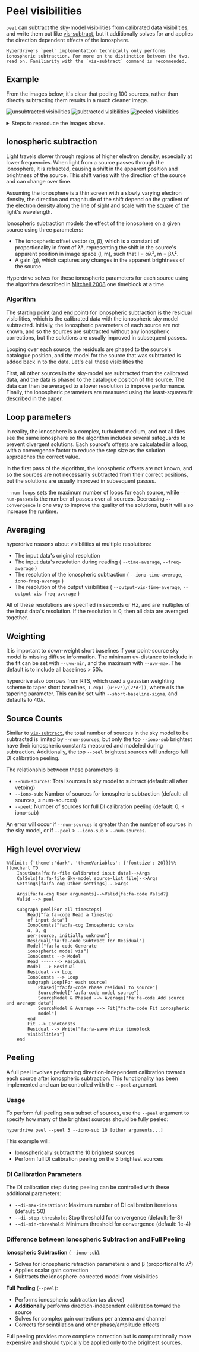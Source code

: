 # Peel visibilities

`peel` can subtract the sky-model visibilities from calibrated data visibilities, and write them out like [vis-subtract](../vis_subtract/intro.md), but it additionally solves for and applies the direction dependent effects of the ionosphere.

~~~admonish warning title="Work in progress"
Hyperdrive's `peel` implementation technically only performs ionospheric subtraction. For more on the distinction between the two, read on. Familiarity with the `vis-subtract` command is recommended.
~~~

## Example

From the images below, it's clear that peeling 100 sources, rather than directly subtracting them
results in a much cleaner image.

![unsubtracted visibilities](unsubtracted.png)
![subtracted visibilities](subtracted.png)
![peeled visibilities](peeled.png)

<details>
<summary>Steps to reproduce the images above.</summary>

The images above were generated using mwa-demo with the following `demo/00_env.sh`

```bash
export obsid=1321103688

# preprocessing
export freqres_khz=40
export timeres_s=2
# calibration: only use the 11th timestep from the raw files
export apply_args="--timesteps 10"
export dical_name="_t10"

# peeling
export num_sources=100
export iono_sources=100
export num_passes=1
export num_loops=1
export freq_average=80kHz
export time_average=8s
export iono_freq_average=1280kHz
export iono_time_average=8s
export uvw_min=50lambda
export uvw_max=300lambda
export short_baseline_sigma=40
export convergence=0.9

# imaging
export briggs=0.5
export size=8000
export scale=0.0035502
export niter=10000000
export nmiter=5
export wsclean_args="-multiscale-gain 0.15 -join-channels -channels-out 4 -save-source-list -fit-spectral-pol 2"

# generate the peeled visibilities
demo/09_peel.sh

# generate the subtracted visibilities
export iono_sources=0
export peel_prefix="sub_"
demo/09_peel.sh

# image everything
demo/07_img.sh
```

</details>

## Ionospheric subtraction

Light travels slower through regions of higher electron density, especially at lower frequencies. When light from a source passes through the ionosphere, it is refracted, causing a shift in the apparent position and brightness of the source. This shift varies with the direction of the source and can change over time.

Assuming the ionosphere is a thin screen with a slowly varying electron density, the direction and magnitude of the shift depend on the gradient of the electron density along the line of sight and scale with the square of the light's wavelength.

Ionospheric subtraction models the effect of the ionosphere on a given source using three parameters:

- The ionospheric offset vector (α, β), which is a constant of proportionality in front of λ², representing the shift in the source's apparent position in image space (l, m), such that l = αλ², m = βλ².
- A gain (g), which captures any changes in the apparent brightness of the source.

Hyperdrive solves for these ionospheric parameters for each source using the algorithm described in [Mitchell 2008](https://ieeexplore.ieee.org/document/4703504) one timeblock at a time.

### Algorithm

The starting point (and end point) for ionospheric subtraction is the residual visibilities, which is the calibrated data with the ionospheric sky model subtracted. Initially, the ionospheric parameters of each source are not known, and so the sources are subtracted without any ionospheric corrections, but the solutions are usually improved in subsequent passes.

Looping over each source, the residuals are phased to the source's catalogue position, and the model for the source that was subtracted is added back in to the data. Let's call these visibilities the

First, all other sources in the sky-model are subtracted from the calibrated data, and the data is phased to the catalogue position of the source. The data can then be averaged to a lower resolution to improve performance. Finally, the ionospheric parameters are measured using the least-squares fit described in the paper.

## Loop parameters

In reality, the ionosphere is a complex, turbulent medium, and not all tiles see the same ionosphere so the algorithm includes several safeguards to prevent divergent solutions. Each source's offsets are calculated in a loop, with a convergence factor to reduce the step size as the solution approaches the correct value.

In the first pass of the algorithm, the ionospheric offsets are not known, and so the sources are not necessarily subtracted from their correct positions, but the solutions are usually improved in subsequent passes.

`--num-loops` sets the maximum number of loops for each source, while `--num-passes` is the number of passes over all sources. Decreasing `--convergence` is one way to improve the quality of the solutions, but it will also increase the runtime.

## Averaging

hyperdrive reasons about visibilities at multiple resolutions:

- The input data's original resolution
- The input data's resolution during reading ( `--time-average`, `--freq-average` )
- The resolution of the ionospheric subtraction ( `--iono-time-average`, `--iono-freq-average` )
- The resolution of the output visibilities ( `--output-vis-time-average`, `--output-vis-freq-average` )

All of these resolutions are specified in seconds or Hz, and are multiples of the input data's resolution. If the resolution is 0, then all data are averaged together.

## Weighting

It is important to down-weight short baselines if your point-source sky model is missing diffuse information. The minimum uv-distance to include in the fit can be set with `--uvw-min`, and the maximum with `--uvw-max`. The default is to include all baselines > 50λ.

hyperdrive also borrows from RTS, which used a gaussian weighting scheme to taper short baselines, `1-exp(-(u²+v²)/(2*σ²))`, where `σ` is the tapering parameter. This can be set with `--short-baseline-sigma`, and defaults to 40λ.

## Source Counts

Similar to [`vis-subtract`](../vis_subtract/intro.md), the total number of sources in the sky model to be subtracted is limited by `--num-sources`, but only the top `--iono-sub` brightest have their ionospheric constants measured and modeled during subtraction. Additionally, the top `--peel` brightest sources will undergo full DI calibration peeling.

The relationship between these parameters is:
- `--num-sources`: Total sources in sky model to subtract (default: all after vetoing)
- `--iono-sub`: Number of sources for ionospheric subtraction (default: all sources, ≤ num-sources)  
- `--peel`: Number of sources for full DI calibration peeling (default: 0, ≤ iono-sub)

An error will occur if `--num-sources` is greater than the number of sources in the sky model, or if `--peel` > `--iono-sub` > `--num-sources`.

## High level overview

~~~mermaid
%%{init: {'theme':'dark', 'themeVariables': {'fontsize': 20}}}%%
flowchart TD
    InputData[fa:fa-file Calibrated input data]-->Args
    CalSols[fa:fa-file Sky-model source-list file]-->Args
    Settings[fa:fa-cog Other settings]-.->Args

    Args[fa:fa-cog User arguments]-->Valid{fa:fa-code Valid?}
    Valid --> peel

    subgraph peel[For all timesteps]
        Read["fa:fa-code Read a timestep
        of input data"]
        IonoConsts["fa:fa-cog Ionospheric consts
        α, β, g
        per-source, initially unknown"]
        Residual["fa:fa-code Subtract for Residual"]
        Model["fa:fa-code Generate
        ionospheric model vis"]
        IonoConsts --> Model
        Read -------> Residual
        Model --> Residual
        Residual --> Loop
        IonoConsts --> Loop
        subgraph Loop[For each source]
            Phased["fa:fa-code Phase residual to source"]
            SourceModel["fa:fa-code model source"]
            SourceModel & Phased --> Average["fa:fa-code Add source and average data"]
            SourceModel & Average --> Fit["fa:fa-code Fit ionospheric
            model"]
        end
        Fit --> IonoConsts
        Residual --> Write["fa:fa-save Write timeblock
        visibilities"]
    end
~~~

## Peeling

A full peel involves performing direction-independent calibration towards each source after ionospheric subtraction. This functionality has been implemented and can be controlled with the `--peel` argument.

### Usage

To perform full peeling on a subset of sources, use the `--peel` argument to specify how many of the brightest sources should be fully peeled:

```shell
hyperdrive peel --peel 3 --iono-sub 10 [other arguments...]
```

This example will:
- Ionospherically subtract the 10 brightest sources
- Perform full DI calibration peeling on the 3 brightest sources

### DI Calibration Parameters

The DI calibration step during peeling can be controlled with these additional parameters:

- `--di-max-iterations`: Maximum number of DI calibration iterations (default: 50)
- `--di-stop-threshold`: Stop threshold for convergence (default: 1e-8)  
- `--di-min-threshold`: Minimum threshold for convergence (default: 1e-4)

### Difference between Ionospheric Subtraction and Full Peeling

**Ionospheric Subtraction** (`--iono-sub`):
- Solves for ionospheric refraction parameters α and β (proportional to λ²)
- Applies scalar gain correction
- Subtracts the ionosphere-corrected model from visibilities

**Full Peeling** (`--peel`):
- Performs ionospheric subtraction (as above)
- **Additionally** performs direction-independent calibration toward the source
- Solves for complex gain corrections per antenna and channel
- Corrects for scintillation and other phase/amplitude effects

Full peeling provides more complete correction but is computationally more expensive and should typically be applied only to the brightest sources.
